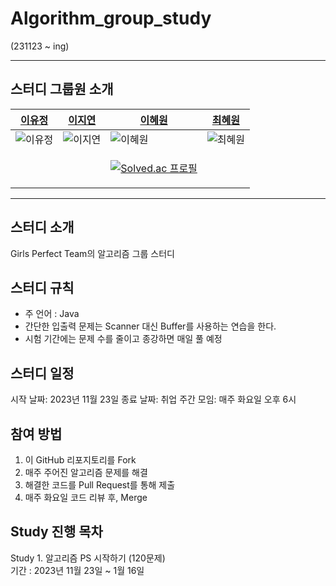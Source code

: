 # Algorithm_group_study

(231123 ~ ing)

--------------------
## 스터디 그룹원 소개

| [이유정](https://github.com/L-Y-Jeong)  | [이지연](https://github.com/lee-jiyoen) | [이혜원](https://github.com/icegosimperson) | [최혜원](https://github.com/choihyewon) |
| --------- | --------- | --------- | --------- |
| ![이유정](https://github.com/L-Y-Jeong.png) | ![이지연](https://github.com/lee-jiyoen.png) | ![이혜원](https://github.com/icegosimperson.png) | ![최혜원](https://github.com/choihyewon.png) |
|          |       | <p align="center">[![Solved.ac 프로필](http://mazassumnida.wtf/api/mini/generate_badge?boj=icegosimperson)](https://solved.ac/icegosimperson)</p> |     |


-------------------
## 스터디 소개
Girls Perfect Team의 알고리즘 그룹 스터디

## 스터디 규칙 
- 주 언어 : Java
- 간단한 입출력 문제는 Scanner 대신 Buffer를 사용하는 연습을 한다.
- 시험 기간에는 문제 수를 줄이고 종강하면 매일 풀 예정

## 스터디 일정
시작 날짜: 2023년 11월 23일
종료 날짜: 취업
주간 모임: 매주 화요일 오후 6시 

## 참여 방법
1. 이 GitHub 리포지토리를 Fork
2. 매주 주어진 알고리즘 문제를 해결
3. 해결한 코드를 Pull Request를 통해 제출
4. 매주 화요일 코드 리뷰 후, Merge

## Study 진행 목차
Study 1. 알고리즘 PS 시작하기 (120문제)  
          기간 : 2023년 11월 23일 ~ 1월 16일

